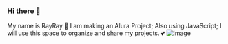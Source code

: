 ### Hi there 👋
My name is RayRay 💯
I am making an Alura Project;
Also using JavaScript;
I will use this space to organize and share my projects. 💕
![image](https://github.com/Raynanananana/Raynanananana/assets/168469879/84d9f9a6-9726-44b0-8036-ccb149fdd563)
